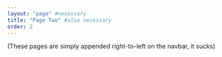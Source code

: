 ```yaml
---
layout: "page" #necessary
title: "Page Two" #also necessary
order: 2
---
```


(These pages are simply appended right-to-left on the navbar, it sucks)